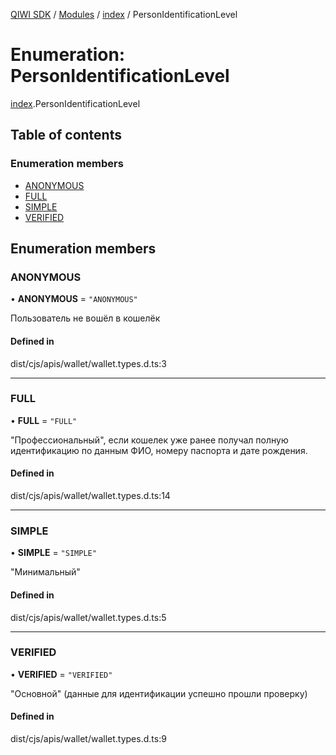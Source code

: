[QIWI SDK](../README.md) / [Modules](../modules.md) / [index](../modules/index.md) / PersonIdentificationLevel

# Enumeration: PersonIdentificationLevel

[index](../modules/index.md).PersonIdentificationLevel

## Table of contents

### Enumeration members

- [ANONYMOUS](index.PersonIdentificationLevel.md#anonymous)
- [FULL](index.PersonIdentificationLevel.md#full)
- [SIMPLE](index.PersonIdentificationLevel.md#simple)
- [VERIFIED](index.PersonIdentificationLevel.md#verified)

## Enumeration members

### ANONYMOUS

• **ANONYMOUS** = `"ANONYMOUS"`

Пользователь не вошёл в кошелёк

#### Defined in

dist/cjs/apis/wallet/wallet.types.d.ts:3

___

### FULL

• **FULL** = `"FULL"`

"Профессиональный", если кошелек уже ранее получал полную
идентификацию по данным ФИО, номеру паспорта и дате рождения.

#### Defined in

dist/cjs/apis/wallet/wallet.types.d.ts:14

___

### SIMPLE

• **SIMPLE** = `"SIMPLE"`

"Минимальный"

#### Defined in

dist/cjs/apis/wallet/wallet.types.d.ts:5

___

### VERIFIED

• **VERIFIED** = `"VERIFIED"`

"Основной" (данные для идентификации успешно прошли проверку)

#### Defined in

dist/cjs/apis/wallet/wallet.types.d.ts:9
